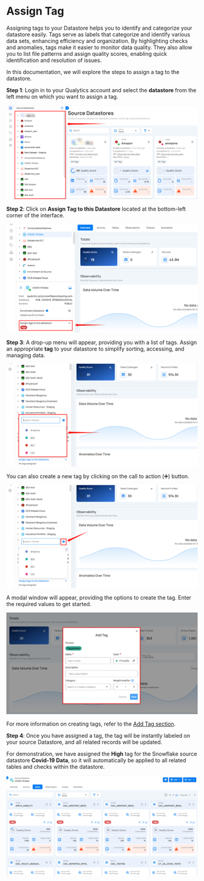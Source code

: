 # Assign Tag

Assigning tags to your Datastore helps you to identify and categorize your datastore easily. Tags serve as labels that categorize and identify various data sets, enhancing efficiency and organization. By highlighting checks and anomalies, tags make it easier to monitor data quality. They also allow you to list file patterns and assign quality scores, enabling quick identification and resolution of issues.

In this documentation, we will explore the steps to assign a tag to the datastore.

**Step 1**: Login in to your Qualytics account and select the **datastore** from the left menu on which you want to assign a tag.

![add-datastore](../assets/assign-tags/add-datastore-light-1.png)

**Step 2**: Click on **Assign Tag to this Datastore** located at the bottom-left corner of the interface.

![assign-tag](../assets/assign-tags/assign-tag-light-2.png)

**Step 3**: A drop-up menu will appear, providing you with a list of tags. Assign an appropriate **tag** to your datastore to simplify sorting, accessing, and managing data.

![select-tag](../assets/assign-tags/select-tag-light-3.png)

 You can also create a new tag by clicking on the call to action (➕) button.

![call-to-action](../assets/assign-tags/action-light-4.png)

 A modal window will appear, providing the options to create the tag. Enter the required values to get started.

![modal-window](../assets/assign-tags/modal-window-light-5.png)

 For more information on creating tags, refer to the [Add Tag section](../tags/add-tag.md).

**Step 4**: Once you have assigned a tag, the tag will be instantly labeled on your source Datastore, and all related records will be updated.

For demonstration, we have assigned the **High** tag for the Snowflake source datastore **Covid-19 Data**, so it will automatically be applied to all related tables and checks within the datastore.

![tag-snowflake](../assets/assign-tags/tag-snowflake-light-6.png)
